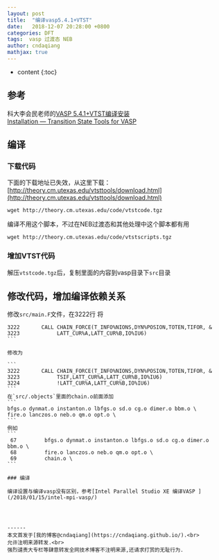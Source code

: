 ```yaml
---
layout: post
title:  "编译vasp5.4.1+VTST"
date:   2018-12-07 20:28:00 +0800
categories: DFT
tags:  vasp 过渡态 NEB
author: cndaqiang
mathjax: true
---
```

* content
{:toc}



## 参考
科大李会民老师的[VASP 5.4.1+VTST编译安装](http://hmli.ustc.edu.cn/doc/app/vasp.5.4.1-vtst.htm)
<br>[Installation — Transition State Tools for VASP](http://theory.cm.utexas.edu/vasp/installation.html)

## 编译
### 下载代码
下面的下载地址已失效，从这里下载：[http://theory.cm.utexas.edu/vtsttools/download.html](http://theory.cm.utexas.edu/vtsttools/download.html)
```
wget http://theory.cm.utexas.edu/code/vtstcode.tgz
```
编译不用这个脚本，不过在NEB过渡态和其他处理中这个脚本都有用
```
wget http://theory.cm.utexas.edu/code/vtstscripts.tgz
```
### 增加VTST代码
解压`vtstcode.tgz`后，复制里面的内容到vasp目录下`src`目录

## 修改代码，增加编译依赖关系
修改`src/main.F`文件，在3222行
将

````
3222       CALL CHAIN_FORCE(T_INFO%NIONS,DYN%POSION,TOTEN,TIFOR, &
3223            LATT_CUR%A,LATT_CUR%B,IO%IU6)
```

修改为

```
3222       CALL CHAIN_FORCE(T_INFO%NIONS,DYN%POSION,TOTEN,TIFOR, &
3223            TSIF,LATT_CUR%A,LATT_CUR%B,IO%IU6)
3224            !LATT_CUR%A,LATT_CUR%B,IO%IU6)
```
在`src/.objects`里面的chain.o前面添加
```
bfgs.o dynmat.o instanton.o lbfgs.o sd.o cg.o dimer.o bbm.o \
fire.o lanczos.o neb.o qm.o opt.o \
```
例如
```
 67         bfgs.o dynmat.o instanton.o lbfgs.o sd.o cg.o dimer.o bbm.o \
 68         fire.o lanczos.o neb.o qm.o opt.o \
 69         chain.o \
```

### 编译

编译设置与编译vasp没有区别，参考[Intel Parallel Studio XE 编译VASP ](/2018/01/15/intel-mpi-vasp/)




------
本文首发于[我的博客@cndaqiang](https://cndaqiang.github.io/).<br>
允许注明来源转发.<br>
强烈谴责大专栏等肆意转发全网技术博客不注明来源,还请求打赏的无耻行为.
